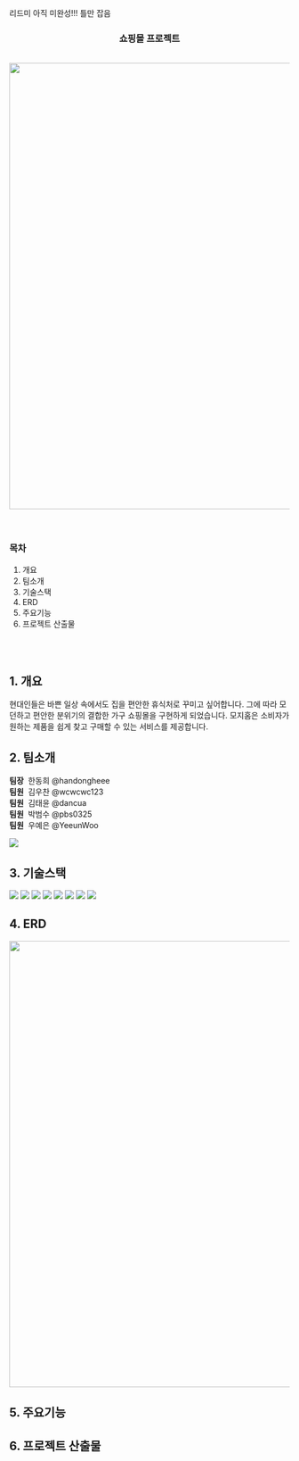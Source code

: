 리드미 아직 미완성!!! 틀만 잡음

<div align=center>
<h3>쇼핑몰 프로젝트</h3>
<br>
<img src="https://github.com/sist-semi-project/mozyhome/assets/155527545/2ea18773-e475-4f89-8a11-b8fa9eafe5bf" style="width:800px;"> 
</div>
<br>
<br>


### 목차

1. 개요
2. 팀소개
3. 기술스택
4. ERD
5. 주요기능
6. 프로젝트 산출물


<br>
<br>


## 1. 개요
현대인들은 바쁜 일상 속에서도 집을 편안한 휴식처로 꾸미고 싶어합니다. 그에 따라 모던하고 편안한 분위기의 결합한 가구 쇼핑몰을 구현하게 되었습니다. 모지홈은 소비자가 원하는 제품을 쉽게 찾고 구매할 수 있는 서비스를 제공합니다.


## 2. 팀소개
<b>팀장</b> &nbsp;한동희 @handongheee <br>
<b>팀원</b> &nbsp;김우찬 @wcwcwc123 <br>
<b>팀원</b> &nbsp;김태윤 @dancua <br>
<b>팀원</b> &nbsp;박범수 @pbs0325 <br>
<b>팀원</b> &nbsp;우예은 @YeeunWoo <br>

<img src="https://github.com/sist-semi-project/mozyhome/assets/155527545/78cca054-faa4-40f7-885d-7bb3f7138164">

 
## 3. 기술스택
<img src="https://img.shields.io/badge/java-007396?style=for-the-badge&logo=java&logoColor=white">
<img src="https://img.shields.io/badge/html5-E34F26?style=for-the-badge&logo=html5&logoColor=white">
<img src="https://img.shields.io/badge/css-1572B6?style=for-the-badge&logo=css3&logoColor=white"> 
<img src="https://img.shields.io/badge/javascript-F7DF1E?style=for-the-badge&logo=javascript&logoColor=black"> 
<img src="https://img.shields.io/badge/jquery-0769AD?style=for-the-badge&logo=jquery&logoColor=white">
<img src="https://img.shields.io/badge/mysql-4479A1?style=for-the-badge&logo=mysql&logoColor=white"> 
<img src="https://img.shields.io/badge/amazonaws-232F3E?style=for-the-badge&logo=amazonaws&logoColor=white"> 
<img src="https://img.shields.io/badge/apache tomcat-F8DC75?style=for-the-badge&logo=apachetomcat&logoColor=white">

## 4. ERD
<div align=center><img src="https://github.com/sist-semi-project/mozyhome/assets/155527545/62f2baff-26d7-476a-acb6-eaec738cb3bf" style="width:800px;"></div>

## 5. 주요기능

## 6. 프로젝트 산출물
